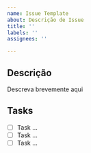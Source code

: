 ```yaml
---
name: Issue Template
about: Descrição de Issue
title: ''
labels: ''
assignees: ''

---
```


## Descrição
Descreva brevemente aqui

## Tasks
- [ ] Task ...
- [ ] Task ...
- [ ] Task ...
